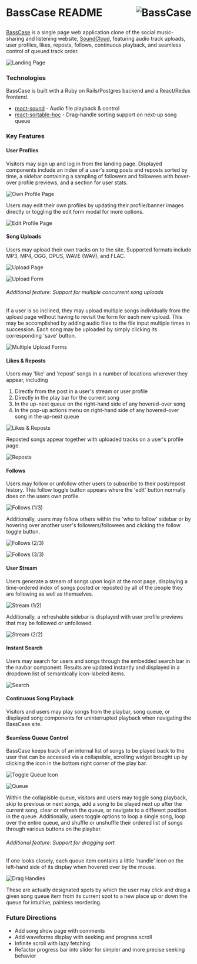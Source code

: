 # <p align="left">BassCase README<img align="right" src="/app/assets/images/logo-medium.png" alt="BassCase"></p>


[BassCase](https://bass-case.herokuapp.com/) is a single page web application clone of the social music-sharing and listening website, [SoundCloud](https://soundcloud.com/), featuring audio track uploads, user profiles, likes, reposts, follows, continuous playback, and seamless control of queued track order.

![Landing Page](/app/assets/images/landing.png "BassCase Landing Page")

### Technologies

BassCase is built with a Ruby on Rails/Postgres backend and a React/Redux frontend.  

* [react-sound](https://github.com/leoasis/react-sound) - Audio file playback & control
* [react-sortable-hoc](https://github.com/clauderic/react-sortable-hoc) - Drag-handle sorting support on next-up song queue

### Key Features

#### User Profiles
Visitors may sign up and log in from the landing page.  Displayed components include an index of a user's song posts and reposts sorted by time, a sidebar containing a sampling of followers and followees with hover-over profile previews, and a section for user stats.  

![Own Profile Page](/app/assets/images/user-profile-self.png "BassCase Profile Page (1/3)")

Users may edit their own profiles by updating their profile/banner images directly or toggling the edit form modal for more options.

![Edit Profile Page](/app/assets/images/user-profile-edit.png "BassCase Profile Page (2/3)")

#### Song Uploads
Users may upload their own tracks on to the site.  Supported formats include MP3, MP4, OGG, OPUS, WAVE (WAV), and FLAC.  

![Upload Page](/app/assets/images/upload.png "BassCase Uploads (1/3)")

![Upload Form](/app/assets/images/single-upload-form.png "BassCase Uploads (2/3)")

###### Additional feature: Support for multiple concurrent song uploads
If a user is so inclined, they may upload multiple songs individually from the upload page without having to revisit the form for each new upload.  This may be accomplished by adding audio files to the file input multiple times in succession.  Each song may be uploaded by simply clicking its corresponding 'save' button.

![Multiple Upload Forms](/app/assets/images/multiple-upload-form.png "BassCase Uploads (3/3)")

#### Likes & Reposts
Users may 'like' and 'repost' songs in a number of locations wherever they appear, including
  1. Directly from the post in a user's stream or user profile
  2. Directly in the play bar for the current song
  3. In the up-next queue on the right-hand side of any hovered-over song
  4. In the pop-up actions menu on right-hand side of any hovered-over song in the up-next queue

![Likes & Reposts](/app/assets/images/actions.png "BassCase Likes & Reposts")

<!-- ![Likes & Reposts 1/4](/app/assets/images/actions-1.png "BassCase Likes & Reposts (1/4)")

![Likes & Reposts 2/4](/app/assets/images/actions-2.png "BassCase Likes & Reposts (2/4)")

![Likes & Reposts 3/4](/app/assets/images/actions-3.png "BassCase Likes & Reposts (3/4)")

![Likes & Reposts 4/4](/app/assets/images/actions-4.png "BassCase Likes & Reposts (4/4)") -->

Reposted songs appear together with uploaded tracks on a user's profile page.

![Reposts](/app/assets/images/user-profile-with-reposts.png "BassCase Profile With Reposts")

#### Follows
Users may follow or unfollow other users to subscribe to their post/repost history.  This follow toggle button appears where the 'edit' button normally does on the users own profile.

![Follows (1/3)](/app/assets/images/follows-1.png "BassCase Follows (1/3)")

Additionally, users may follow others within the 'who to follow' sidebar or by hovering over another user's followers/followees and clicking the follow toggle button.

![Follows (2/3)](/app/assets/images/follows-2.png "BassCase Follows (2/3)")

![Follows (3/3)](/app/assets/images/follows-3.png "BassCase Follows (3/3)")


#### User Stream
Users generate a stream of songs upon login at the root page, displaying a time-ordered index of songs posted or reposted by all of the people they are following as well as themselves.  

![Stream (1/2)](/app/assets/images/stream.png "BassCase Stream Page (1/2)")

Additionally, a refreshable sidebar is displayed with user profile previews that may be followed or unfollowed.

![Stream (2/2)](/app/assets/images/stream-sidebar.png "BassCase Stream Page (2/2)")

#### Instant Search
Users may search for users and songs through the embedded search bar in the navbar component.  Results are updated instantly and displayed in a dropdown list of semantically icon-labeled items.

![Search](/app/assets/images/search.png "BassCase Search")

#### Continuous Song Playback
Visitors and users may play songs from the playbar, song queue, or displayed song components for uninterrupted playback when navigating the BassCase site.

#### Seamless Queue Control
BassCase keeps track of an internal list of songs to be played back to the user that can be accessed via a collapsible, scrolling widget brought up by clicking the icon in the bottom right corner of the play bar.  

![Toggle Queue Icon](/app/assets/images/toggle-queue.png "BassCase Queue (1/2)")

![Queue](/app/assets/images/queue.png "BassCase Queue (2/2)")

Within the collapisble queue, visitors and users may toggle song playback, skip to previous or next songs, add a song to be played next up after the current song, clear or refresh the queue, or navigate to a different position in the queue.  Additionally, users toggle options to loop a single song, loop over the entire queue, and shuffle or unshuffle their ordered list of songs through various buttons on the playbar.

###### Additional feature: Support for dragging sort
If one looks closely, each queue item contains a little 'handle' icon on the left-hand side of its display when hovered over by the mouse.  

![Drag Handles](/app/assets/images/drag-handles.png "BassCase Sortable Queue (1/2)")

These are actually designated spots by which the user may click and drag a given song queue item from its current spot to a new place up or down the queue for intuitive, painless reordering.

### Future Directions

* Add song show page with comments
* Add waveforms display with seeking and progress scroll
* Infinite scroll with lazy fetching
* Refactor progress bar into slider for simpler and more precise seeking behavior
